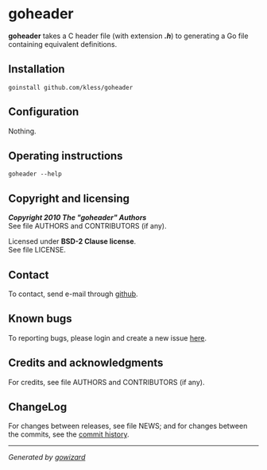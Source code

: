 goheader
========

**goheader** takes a C header file (with extension ***.h***) to generating a
Go file containing equivalent definitions.


## Installation

	goinstall github.com/kless/goheader


## Configuration

Nothing.


## Operating instructions

	goheader --help


## Copyright and licensing

***Copyright 2010  The "goheader" Authors***  
See file AUTHORS and CONTRIBUTORS (if any).

Licensed under **BSD-2 Clause license**.  
See file LICENSE.


## Contact

To contact, send e-mail through [github][1].


## Known bugs

To reporting bugs, please login and create a new issue [here][2].


## Credits and acknowledgments

For credits, see file AUTHORS and CONTRIBUTORS (if any).


## ChangeLog

For changes between releases, see file NEWS; and for changes between the commits,
see the [commit history][3].


* * *
*Generated by [gowizard](http://github.com/kless/gowizard)*


[1]: http://github.com/kless
[2]: http://github.com/kless/goheader/issues
[3]: http://github.com/kless/goheader/commits/master


